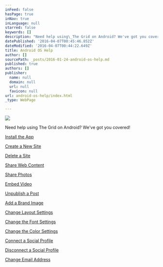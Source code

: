 ```yaml
---
inFeed: false
hasPage: true
inNav: true
inLanguage: null
starred: false
keywords: []
description: "Need help using\_The Grid on Android? We've got you covered!"
datePublished: '2016-04-07T00:45:46.852Z'
dateModified: '2016-04-07T00:44:22.649Z'
title: Android OS Help
author: []
sourcePath: _posts/2016-01-24-android-os-help.md
published: true
authors: []
publisher:
  name: null
  domain: null
  url: null
  favicon: null
url: android-os-help/index.html
_type: WebPage

---
```

![](https://the-grid-user-content.s3-us-west-2.amazonaws.com/ea80359d-df0c-41c1-b659-9017b217b071.jpg)

Need help using The Grid on Android? We've got you covered!

[Install the App][0]

[Create a New Site][1]

[Delete a Site][2]

[Share Web Content][3]

[Share Photos][4]

[Embed Video][5]

[Unpublish a Post][6]

[Add a Brand Image][7]

[Change Layout Settings][8]

[Change the Font Settings][9]

[Change the Color Settings][10]

[Connect a Social Profile][11]

[Disconnect a Social Profile][12]

[Change Email Address][13]

[0]: https://www.iorad.com/5253/17321/Install-and-Activate-The-Grid-for-Android
[1]: https://www.iorad.com/5253/17334/Create-a-New-Site-on-Android
[2]: https://www.iorad.com/5253/17329/How-to-Delete-a-Site-on-Android
[3]: https://www.iorad.com/5253/17461/Share-Content-from-the-Web
[4]: https://www.iorad.com/5253/17463/Share-a-Photo-with-Android
[5]: https://www.youtube.com/watch?v=urDgrl3ZMEw
[6]: https://www.youtube.com/watch?v=asL1B_d4-HY
[7]: https://www.iorad.com/5253/18109/Add-a-Brand-Image-on-Android
[8]: https://www.iorad.com/5253/18110/Change-Layout-on-Android
[9]: https://www.iorad.com/5253/18118/Change-Font-on-Android
[10]: https://www.iorad.com/5253/18117/Change-Color-Settings-on-Android
[11]: https://www.iorad.com/5253/18112/Connect-a-Social-Profile-on-Android
[12]: https://www.iorad.com/5253/18111/Remove-a-Social-Profile-from-Your-Account-on-Android
[13]: https://www.iorad.com/5253/18115/Change-Email-Address-on-Android